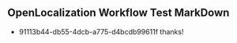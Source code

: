 ## OpenLocalization Workflow Test MarkDown
* 91113b44-db55-4dcb-a775-d4bcdb99611f thanks!

<!--HONumber=Jul16_HO2-->



